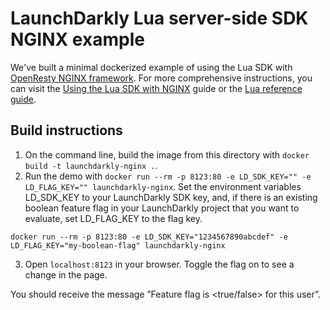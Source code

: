 # LaunchDarkly Lua server-side SDK NGINX example

We've built a minimal dockerized example of using the Lua SDK with [OpenResty NGINX framework](https://openresty-reference.readthedocs.io/en/latest/Lua_Nginx_API/). For more comprehensive instructions, you can visit the [Using the Lua SDK with NGINX](https://docs.launchdarkly.com/guides/sdk/nginx) guide or the [Lua reference guide](https://docs.launchdarkly.com/sdk/server-side/lua).

## Build instructions

1. On the command line, build the image from this directory with `docker build -t launchdarkly-nginx .`.
2. Run the demo with `docker run --rm -p 8123:80 -e LD_SDK_KEY="" -e LD_FLAG_KEY="" launchdarkly-nginx`. Set the environment variables LD_SDK_KEY to your LaunchDarkly SDK key, and, if there is an existing boolean feature flag in your LaunchDarkly project that you want to evaluate, set LD_FLAG_KEY to the flag key.

```
docker run --rm -p 8123:80 -e LD_SDK_KEY="1234567890abcdef" -e LD_FLAG_KEY="my-boolean-flag" launchdarkly-nginx
```

3. Open `localhost:8123` in your browser. Toggle the flag on to see a change in the page.

You should receive the message ”Feature flag is <true/false> for this user”.
